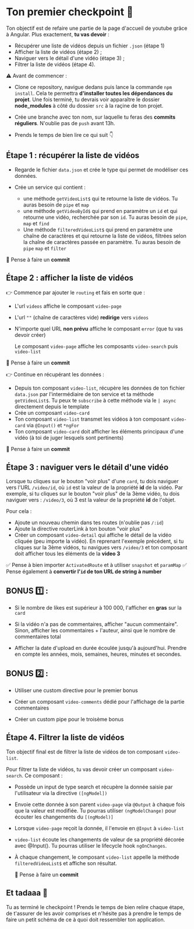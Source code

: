 # Ton premier checkpoint 🐥

Ton objectif est de refaire une partie de la page d'accueil de youtube grâce à Angular. Plus exactement, **tu vas devoir** :

- Récupérer une liste de vidéos depuis un fichier `.json` (étape 1)
- Afficher la liste de vidéos (étape 2) ;
- Naviguer vers le détail d'une vidéo (étape 3) ;
- Filtrer la liste de vidéos (étape 4).

⚠️ Avant de commencer :

- Clone ce repository, navigue dedans puis lance la commande `npm install`. Cela te permettra **d'installer toutes les dépendances du projet**. Une fois terminé, tu devrais voir apparaître le dossier **node_modules** à côté du dossier `src` à la raçine de ton projet.

- Crée une branche avec ton nom, sur laquelle tu feras des **commits réguliers**. N'oublie pas de `push` avant 13h.

- Prends le temps de bien lire ce qui suit 👇

## Étape 1 : récupérer la liste de vidéos

- Regarde le fichier `data.json` et crée le type qui permet de modéliser ces données.

- Crée un service qui contient :
  - une méthode `getVideoList$` qui te retourne la liste de vidéos. Tu auras besoin de `pipe` et `map`
  - une méthode `getVideoById$` qui prend en paramètre un `id` et qui retourne une vidéo, recherchée par son `id`. Tu auras besoin de `pipe`, `map` et `find`
  - Une méthode `filteredVideoList$` qui prend en paramètre une chaîne de caractères et qui retourne la liste de vidéos, filtrées selon la chaîne de caractères passée en paramètre. Tu auras besoin de `pipe` `map` et `filter`

👀 Pense à faire un **commit**

## Étape 2 : afficher la liste de vidéos

👉 Commence par ajouter le `routing` et fais en sorte que :

- L'url `videos` affiche le composant `video-page`
- L'url `""` (chaîne de caractères vide) **redirige** vers `videos`
- N'importe quel URL **non prévu** affiche le composant `error` (que tu vas devoir créer)

  Le composant `video-page` affiche les composants `video-search` puis `video-list`

👀 Pense à faire un **commit**

👉 Continue en récupérant les données :

- Depuis ton composant `video-list`, récupère les données de ton fichier `data.json` par l'intermédiaire de ton service et ta méthode `getVideoList$`. Tu peux te `subscribe` à cette méthode via le `| async` directement depuis le template
- Crée un composant `video-card`
- Ton composant `video-list` transmet les vidéos à ton composant `video-card` via `@Input()` et `*ngFor`
- Ton composant `video-card` doit afficher les éléments principaux d'une vidéo (à toi de juger lesquels sont pertinents)

👀 Pense à faire un **commit**

## Étape 3 : naviguer vers le détail d'une vidéo

Lorsque tu cliques sur le bouton "voir plus" d'une `card`, tu dois naviguer vers l'URL `/video/id`, où `id` est la valeur de la propriété **id** de la vidéo. Par exemple, si tu cliques sur le bouton "voir plus" de la 3ème vidéo, tu dois naviguer vers : `/video/3`, où 3 est la valeur de la propriété **id** de l'objet.

Pour cela :

- Ajoute un nouveau chemin dans tes routes (n'oublie pas `/:id`)
- Ajoute la directive routerLink à ton bouton "voir plus"
- Créer un composant `video-detail` qui affiche le détail de la vidéo cliquée (peu importe la vidéo). En reprenant l'exemple précédent, si tu cliques sur la 3ème vidéos, tu navigues vers `/video/3` et ton composant doit afficher tous les éléments de la **video 3**

✅ Pense à bien importer `ActivatedRoute` et à utiliser `snapshot` et `paramMap`
✅ Pense également à **convertir l'`id` de ton URL de string à number**

## BONUS 1️⃣ :

- Si le nombre de likes est supérieur à 100 000, l'afficher en **gras** sur la `card`

- Si la vidéo n'a pas de commentaires, afficher "aucun commentaire". Sinon, afficher les commentaires + l'auteur, ainsi que le nombre de commentaires total

- Afficher la date d'upload en durée écoulée jusqu'à aujourd'hui. Prendre en compte les années, mois, semaines, heures, minutes et secondes.

## BONUS 2️⃣ :

- Utiliser une custom directive pour le premier bonus

- Créer un composant `video-comments` dédié pour l'affichage de la partie commentaires

- Créer un custom pipe pour le troisème bonus

## Étape 4. Filtrer la liste de vidéos

Ton objectif final est de filtrer la liste de vidéos de ton composant `video-list`.

Pour filtrer ta liste de vidéos, tu vas devoir créer un composant `video-search`. Ce composant :

- Possède un input de type search et récupère la donnée saisie par l'utilisateur via la directive `([ngModel])`

- Envoie cette donnée à son parent `video-page` via `@Output` à chaque fois que la valeur est modifiée. Tu pourras utiliser `(ngModelChange)` pour écouter les changements du `[(ngModel)]`

* Lorsque `video-page` reçoit la donnée, il l'envoie en `@Input` à `video-list`
* `video-list` écoute les changements de valeur de sa propriété décorée avec @Input(). Tu pourras utiliser le lifecycle hook `ngOnChanges`.
* À chaque changement, le composant `video-list` appelle la méthode `filteredVideoList$` et affiche son résultat.

  👀 Pense à faire un **commit**

## Et tadaaa 🥳

Tu as terminé le checkpoint ! Prends le temps de bien relire chaque étape, de t'assurer de les avoir comprises et n'hésite pas à prendre le temps de faire un petit schéma de ce à quoi doit ressembler ton application.
